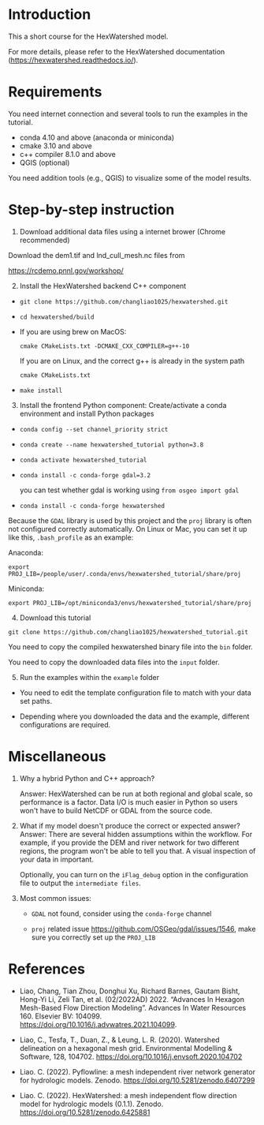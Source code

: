 # Introduction

This a short course for the HexWatershed model.

For more details, please refer to the HexWatershed documentation (https://hexwatershed.readthedocs.io/).

# Requirements

You need internet connection and several tools to run the examples in the tutorial.

- conda 4.10 and above (anaconda or miniconda)
- cmake 3.10 and above
- c++ compiler 8.1.0 and above
- QGIS (optional)

You need addition tools (e.g., QGIS) to visualize some of the model results.

# Step-by-step instruction

1. Download additional data files using a internet brower (Chrome recommended)

Download the dem1.tif and lnd_cull_mesh.nc files from

https://rcdemo.pnnl.gov/workshop/

2. Install the HexWatershed backend C++ component

- `git clone https://github.com/changliao1025/hexwatershed.git`

- `cd hexwatershed/build`

- If you are using brew on MacOS:

   `cmake CMakeLists.txt -DCMAKE_CXX_COMPILER=g++-10`

  If you are on Linux, and the correct g++ is already in the system path

   `cmake CMakeLists.txt`

- `make install`

3. Install the frontend Python component: 
   Create/activate a conda environment and install Python packages

- `conda config --set channel_priority strict`

- `conda create --name hexwatershed_tutorial python=3.8`

- `conda activate hexwatershed_tutorial`

- `conda install -c conda-forge gdal=3.2`

   you can test whether gdal is working using `from osgeo import gdal`

- `conda install -c conda-forge hexwatershed`

Because the `GDAL` library is used by this project and the `proj` library is often not configured correctly automatically. 
On Linux or Mac, you can set it up like this, `.bash_profile` as an example:

Anaconda:

`export PROJ_LIB=/people/user/.conda/envs/hexwatershed_tutorial/share/proj`

Miniconda:

`export PROJ_LIB=/opt/miniconda3/envs/hexwatershed_tutorial/share/proj`

4. Download this tutorial

`git clone https://github.com/changliao1025/hexwatershed_tutorial.git`

You need to copy the compiled hexwatershed binary file into the `bin` folder. 

You need to copy the downloaded data files into the `input` folder.

5. Run the examples within the `example` folder

- You need to edit the template configuration file to match with your data set paths.

- Depending where you downloaded the data and the example, different configurations are required.

# Miscellaneous

1. Why a hybrid Python and C++ approach?
   
   Answer: HexWatershed can be run at both regional and global scale, so performance is a factor. Data I/O is much easier in Python so users won't have to build NetCDF or GDAL from the source code.

2. What if my model doesn't produce the correct or expected answer?
   Answer: There are several hidden assumptions within the workflow. For example, if you provide the DEM and river network for two different regions, the program won't be able to tell you that. A visual inspection of your data in important.
   
   Optionally, you can turn on the `iFlag_debug` option in the configuration file to output the `intermediate files`.

3. Most common issues:
   
   - `GDAL` not found, consider using the `conda-forge` channel 

   - `proj` related issue https://github.com/OSGeo/gdal/issues/1546, make sure you correctly set up the `PROJ_LIB`


# References

* Liao, Chang, Tian Zhou, Donghui Xu, Richard Barnes, Gautam Bisht, Hong-Yi Li, Zeli Tan, et al. (02/2022AD) 2022. “Advances In Hexagon Mesh-Based Flow Direction Modeling”. Advances In Water Resources 160. Elsevier BV: 104099. 
https://doi.org/10.1016/j.advwatres.2021.104099.

* Liao, C., Tesfa, T., Duan, Z., & Leung, L. R. (2020). Watershed delineation on a hexagonal mesh grid. Environmental Modelling & Software, 128, 104702. https://doi.org/10.1016/j.envsoft.2020.104702

* Liao. C. (2022). Pyflowline: a mesh independent river network generator for hydrologic models. Zenodo. https://doi.org/10.5281/zenodo.6407299

* Liao. C. (2022). HexWatershed: a mesh independent flow direction model for hydrologic models (0.1.1). Zenodo. https://doi.org/10.5281/zenodo.6425881